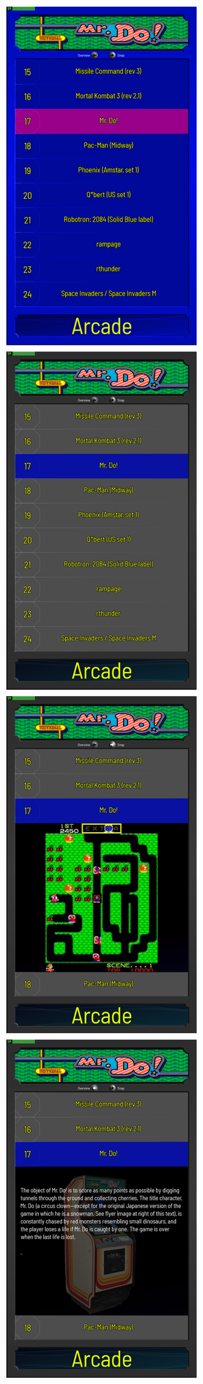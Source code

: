 ![image alt](https://github.com/Tankman3737/1per_screen/blob/1a1632f4209fc43b3a9d42a89e6624e39b4ff86c/f1.png)


![image alt](https://github.com/Tankman3737/1per_screen/blob/1a1632f4209fc43b3a9d42a89e6624e39b4ff86c/f2.png)

![image alt](https://github.com/Tankman3737/1per_screen/blob/1a1632f4209fc43b3a9d42a89e6624e39b4ff86c/f3.png)

![image alt](https://github.com/Tankman3737/1per_screen/blob/1a1632f4209fc43b3a9d42a89e6624e39b4ff86c/f4.png)
